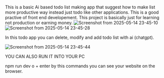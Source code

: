 This is a basic Ai based todo list making app that suggest how to make list more productive way instead just todo like other applications.
This is a good practive of front end developement.
This project is basically just for learning not production or earning money.
![Screenshot from 2025-05-14 23-45-10](https://github.com/user-attachments/assets/de55cc61-0ce8-492f-8db8-d329ccd7cc46)
![Screenshot from 2025-05-14 23-45-28](https://github.com/user-attachments/assets/278621f0-51e2-45da-b473-dd91d59ed7ba)

In this todo app you can delete, modify and add todo list with ai (chatgpt).

![Screenshot from 2025-05-14 23-45-44](https://github.com/user-attachments/assets/321037e6-87cf-482a-807d-0235c54d7bb6)


YOU CAN ALSO RUN IT INTO YOUR PC 

npm run dev 
o + enter 
by this commands you can see your website on the browser.
